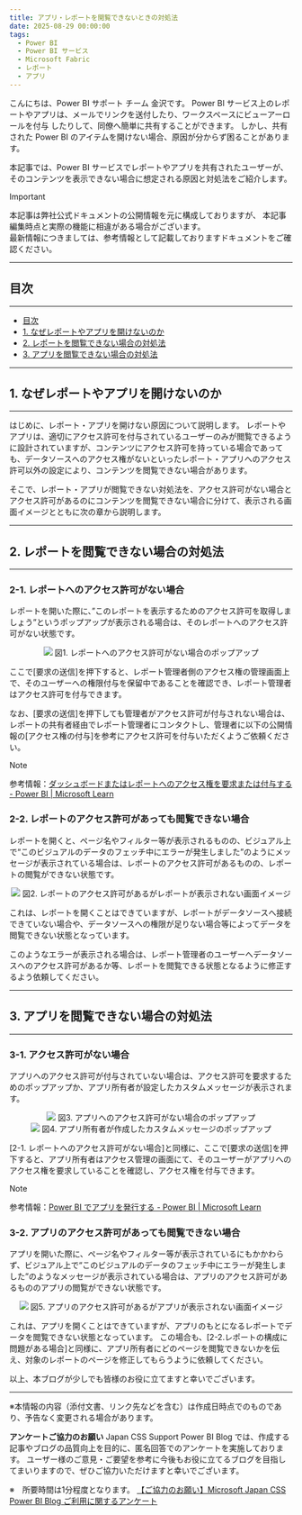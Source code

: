 ```yaml
---
title: アプリ・レポートを閲覧できないときの対処法
date: 2025-08-29 00:00:00 
tags:
  - Power BI
  - Power BI サービス
  - Microsoft Fabric
  - レポート
  - アプリ
---
```



こんにちは、Power BI サポート チーム 金沢です。
Power BI サービス上のレポートやアプリは、メールでリンクを送付したり、ワークスペースにビューアーロールを付与 したりして、同僚へ簡単に共有することができます。 
しかし、共有された Power BI のアイテムを開けない場合、原因が分からず困ることがあります。

本記事では、Power BI サービスでレポートやアプリを共有されたユーザーが、そのコンテンツを表示できない場合に想定される原因と対処法をご紹介します。

<!-- more -->

> [!IMPORTANT]  
> 本記事は弊社公式ドキュメントの公開情報を元に構成しておりますが、
> 本記事編集時点と実際の機能に相違がある場合がございます。  
> 最新情報につきましては、参考情報として記載しておりますドキュメントをご確認ください。

---
## 目次
---
- [目次](#目次)
- [1.	なぜレポートやアプリを開けないのか](#1-なぜレポートやアプリを開けないのか)
- [2. レポートを閲覧できない場合の対処法](#2-レポートを閲覧できない場合の対処法)
- [3. アプリを閲覧できない場合の対処法](#3-アプリを閲覧できない場合の対処法)

---
## 1. なぜレポートやアプリを開けないのか 
---

はじめに、レポート・アプリを開けない原因について説明します。 
レポートやアプリは、適切にアクセス許可を付与されているユーザーのみが閲覧できるように設計されていますが、コンテンツにアクセス許可を持っている場合であっても、データソースへのアクセス権がないといったレポート・アプリへのアクセス許可以外の設定により、コンテンツを閲覧できない場合があります。 

そこで、レポート・アプリが閲覧できない対処法を、アクセス許可がない場合とアクセス許可があるのにコンテンツを閲覧できない場合に分けて、表示される画面イメージとともに次の章から説明します。


---
## 2. レポートを閲覧できない場合の対処法
---

### 2-1. レポートへのアクセス許可がない場合
レポートを開いた際に、”このレポートを表示するためのアクセス許可を取得しましょう”というポップアップが表示される場合は、そのレポートへのアクセス許可がない状態です。

<div align="center">
<img src="レポート_アクセス許可なし.png">
図1. レポートへのアクセス許可がない場合のポップアップ 
</div>

ここで[要求の送信]を押下すると、レポート管理者側のアクセス権の管理画面上で、そのユーザーへの権限付与を保留中であることを確認でき、レポート管理者はアクセス許可を付与できます。 

なお、[要求の送信]を押下しても管理者がアクセス許可が付与されない場合は、レポートの共有者経由でレポート管理者にコンタクトし、管理者に以下の公開情報の[アクセス権の付与]を参考にアクセス許可を付与いただくようご依頼ください。 

>[!NOTE]
> 参考情報：[ダッシュボードまたはレポートへのアクセス権を要求または付与する - Power BI | Microsoft Learn](https://learn.microsoft.com/ja-jp/power-bi/collaborate-share/service-request-access)

### 2-2. レポートのアクセス許可があっても閲覧できない場合
レポートを開くと、ページ名やフィルター等が表示されるものの、ビジュアル上で“このビジュアルのデータのフェッチ中にエラーが発生しました”のようにメッセージが表示されている場合は、レポートのアクセス許可があるものの、レポートの閲覧ができない状態です。 

<div align="center">
<img src="レポート_アクセス許可あり.png">
図2. レポートのアクセス許可があるがレポートが表示されない画面イメージ  
</div>

これは、レポートを開くことはできていますが、レポートがデータソースへ接続できていない場合や、データソースへの権限が足りない場合等によってデータを閲覧できない状態となっています。 

このようなエラーが表示される場合は、レポート管理者のユーザーへデータソースへのアクセス許可があるか等、レポートを閲覧できる状態となるように修正するよう依頼してください。 


---
## 3. アプリを閲覧できない場合の対処法
---

### 3-1. アクセス許可がない場合
アプリへのアクセス許可が付与されていない場合は、アクセス許可を要求するためのポップアップか、アプリ所有者が設定したカスタムメッセージが表示されます。 

<div align="center">
<img src="アプリ_アクセス許可なし.png">
図3. アプリへのアクセス許可がない場合のポップアップ 
</div>

<div align="center">
<img src="アプリ_カスタムメッセージ.png">
図4. アプリ所有者が作成したカスタムメッセージのポップアップ
</div>

[2-1. レポートへのアクセス許可がない場合]と同様に、ここで[要求の送信]を押下すると、アプリ所有者はアクセス管理の画面にて、そのユーザーがアプリへのアクセス権を要求していることを確認し、アクセス権を付与できます。 

>[!NOTE]
> 参考情報：[Power BI でアプリを発行する - Power BI | Microsoft Learn](https://learn.microsoft.com/ja-jp/power-bi/collaborate-share/service-create-distribute-apps)

### 3-2. アプリのアクセス許可があっても閲覧できない場合
アプリを開いた際に、ページ名やフィルター等が表示されているにもかかわらず、ビジュアル上で“このビジュアルのデータのフェッチ中にエラーが発生しました”のようなメッセージが表示されている場合は、アプリのアクセス許可があるもののアプリの閲覧ができない状態です。 

<div align="center">
<img src="アプリ_アクセス許可あり.png">
図5. アプリのアクセス許可があるがアプリが表示されない画面イメージ 
</div>

これは、アプリを開くことはできていますが、アプリのもとになるレポートでデータを閲覧できない状態となっています。 
この場合も、[2-2.レポートの構成に問題がある場合]と同様に、アプリ所有者にどのページを閲覧できないかを伝え、対象のレポートのページを修正してもらうように依頼してください。 

以上、本ブログが少しでも皆様のお役に立てますと幸いでございます。

---

※本情報の内容（添付文書、リンク先などを含む）は作成日時点でのものであり、予告なく変更される場合があります。

**アンケートご協力のお願い**
Japan CSS Support Power BI Blog では、作成する記事やブログの品質向上を目的に、匿名回答でのアンケートを実施しております。
ユーザー様のご意見・ご要望を参考に今後もお役に立てるブログを目指してまいりますので、ぜひご協力いただけますと幸いでございます。 

※　所要時間は1分程度となります。
[【ご協力のお願い】Microsoft Japan CSS Power BI Blog ご利用に関するアンケート](https://jpbap-sqlbi.github.io/blog/powerbi/pbi_blogsurvey2022/)
